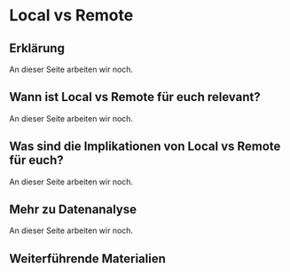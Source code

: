 # Local vs Remote
## Erklärung
An dieser Seite arbeiten wir noch.

## Wann ist Local vs Remote für euch relevant?
An dieser Seite arbeiten wir noch.

## Was sind die Implikationen von Local vs Remote für euch? 
An dieser Seite arbeiten wir noch.

## Mehr zu Datenanalyse   
An dieser Seite arbeiten wir noch.

## Weiterführende Materialien


